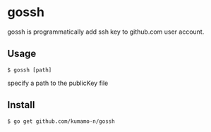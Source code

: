 # gossh
  gossh is  programmatically add ssh key to github.com user account.

## Usage

`
$ gossh [path]
`

specify a path to the publicKey file

## Install

`
$ go get github.com/kumamo-n/gossh
`
